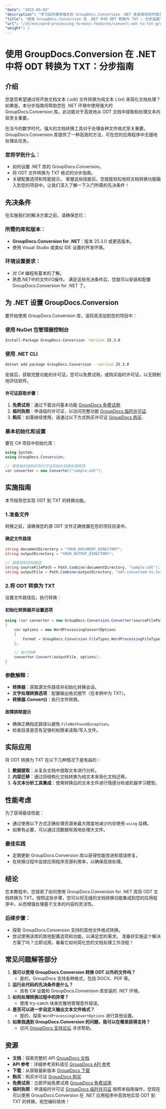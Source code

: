 ```yaml
---
"date": "2025-05-03"
"description": "学习如何使用强大的 GroupDocs.Conversion .NET 库高效地将开放文档文本文件 (.odt) 转换为纯文本 (.txt)。本教程简单易懂，助您简化文档处理流程。"
"title": "使用 GroupDocs.Conversion 在 .NET 中将 ODT 转换为 TXT — 分步指南"
"url": "/zh/net/word-processing-formats-features/convert-odt-to-txt-groupdocs-net/"
"weight": 1
---
```


# 使用 GroupDocs.Conversion 在 .NET 中将 ODT 转换为 TXT：分步指南
## 介绍
您是否希望通过将开放文档文本 (.odt) 文件转换为纯文本 (.txt) 来简化文档处理？如果是，本分步指南将帮助您在 .NET 环境中使用强大的 GroupDocs.Conversion 库。此功能对于高效地从 ODT 文档中提取和处理文本内容至关重要。

在当今的数字时代，强大的文档转换工具对于处理各种文件格式至关重要。GroupDocs.Conversion 库提供了一种高效的方法，可在您的应用程序中无缝地处理此任务。 
### 您将学到什么：
- 如何设置 .NET 库的 GroupDocs.Conversion。
- 将 ODT 文件转换为 TXT 格式的分步指南。
- 关键配置选项和性能提示。
掌握这些技能后，您就能轻松地将文档转换功能融入到您的项目中。让我们深入了解一下入门所需的先决条件！
## 先决条件
在实施我们的解决方案之前，请确保您已：
### 所需的库和版本：
- **GroupDocs.Conversion for .NET**：版本 25.3.0 或更高版本。
- 使用 Visual Studio 或类似 IDE 设置的开发环境。
### 环境设置要求：
- 对 C# 编程有基本的了解。
- 熟悉.NET中的文件I/O操作。
满足这些先决条件后，您就可以安装和配置 GroupDocs.Conversion for .NET 了。
## 为 .NET 设置 GroupDocs.Conversion
要开始使用 GroupDocs.Conversion 库，请将其添加到您的项目中：
### 使用 NuGet 包管理器控制台
```bash
Install-Package GroupDocs.Conversion -Version 25.3.0
```
### 使用 .NET CLI
```bash
dotnet add package GroupDocs.Conversion --version 25.3.0
```
安装后，获取完整功能的许可证。您可以免费试用，或购买临时许可证，以无限制地评估软件。
#### 许可证获取步骤：
1. **免费试用**：通过下载访问基本功能 [GroupDocs 免费试用](https://releases。groupdocs.com/conversion/net/).
2. **临时执照**：申请临时许可证，以访问完整功能 [GroupDocs 临时许可证](https://purchase。groupdocs.com/temporary-license/).
3. **购买**：如需继续使用，请通过以下方式购买许可证 [GroupDocs 购买](https://purchase。groupdocs.com/buy).
### 基本初始化和设置
要在 C# 项目中初始化库：
```csharp
using System;
using GroupDocs.Conversion;

// 使用临时或购买的许可证初始化转换处理程序
var converter = new Converter("sample.odt");
```
## 实施指南
本节指导您实现 ODT 到 TXT 的转换功能。
### 1.准备文件
转换之前，请确保您的源 ODT 文件正确放置在您的项目目录中。
#### 确定文件路径
```csharp
string documentDirectory = "YOUR_DOCUMENT_DIRECTORY";
string outputDirectory = "YOUR_OUTPUT_DIRECTORY";

// 源路径和目标路径
string sourceFilePath = Path.Combine(documentDirectory, "sample.odt");
string outputFile = Path.Combine(outputDirectory, "odt-converted-to.txt");
```
### 2.将 ODT 转换为 TXT
设置文件路径后，执行转换：
#### 初始化转换器并设置选项
```csharp
using (var converter = new GroupDocs.Conversion.Converter(sourceFilePath))
{
    var options = new WordProcessingConvertOptions
    {
        Format = GroupDocs.Conversion.FileTypes.WordProcessingFileType.Txt
    };

    // 执行转换
    converter.Convert(outputFile, options);
}
```
### 参数解释：
- **转换器**：获取源文件路径并初始化转换会话。
- **文字处理转换选项**：配置输出格式细节（在本例中为 TXT）。
- **转换器.Convert()**：执行文件转换。
#### 故障排除提示
- 确保正确指定路径以避免 `FileNotFoundException`。
- 检查目录是否有足够的权限来读取/写入文件。
## 实际应用
将 ODT 转换为 TXT 在以下几种情况下是有益的：
1. **数据提取**：从复杂文档中提取文本进行分析。
2. **内容迁移**：通过将结构化文档转换为纯文本来简化文档迁移。
3. **与文本分析工具集成**：使用转换后的文本文件进行情感分析或机器学习模型。
## 性能考虑
为了获得最佳性能：
- 通过使用以下方式正确处理资源来最大限度地减少内存使用 `using` 註釋。
- 如果有必要，可以通过流数据有效地处理大文件。
### 最佳实践
- 定期更新 GroupDocs.Conversion 库以获得性能改进和错误修复。
- 在转换过程中监控应用程序资源利用率，以确保高效处理。
## 结论
在本教程中，您探索了如何使用 GroupDocs.Conversion for .NET 库将 ODT 文档转换为 TXT。按照这些步骤，您可以将无缝的文档转换功能集成到您的应用程序中，从而增强处理基于文本的内容的灵活性。
### 后续步骤：
- 探索 GroupDocs.Conversion 支持的其他文件格式转换。
- 尝试使用该库的其他配置选项和功能，以满足您的需求。
准备好实施这个解决方案了吗？立即试用，看看它如何简化您的文档处理工作流程！
## 常见问题解答部分
1. **我可以使用 GroupDocs.Conversion 转换 ODT 以外的文件吗？**
   - 是的，GroupDocs 支持各种格式，包括 DOCX、PDF 等。
2. **运行此代码的先决条件是什么？**
   - 具有 C# 设置和 GroupDocs.Conversion 库安装的 .NET 环境。
3. **如何处理转换过程中的异常？**
   - 使用 try-catch 块来优雅地管理意外错误。
4. **是否可以进一步自定义输出文本文件格式？**
   - 是的，探索 `WordProcessingConvertOptions` 进行其他设置。
5. **如果我遇到 GroupDocs.Conversion 的问题，我可以在哪里获得支持？**
   - 访问 [GroupDocs 支持论坛](https://forum.groupdocs.com/c/conversion/10) 寻求帮助。
## 资源
- **文档**：探索完整的 API [GroupDocs 文档](https://docs.groupdocs.com/conversion/net/)
- **API 参考**：详细参考资料请见 [GroupDocs API 参考](https://reference.groupdocs.com/conversion/net/)
- **下载**：从获取最新版本 [GroupDocs 下载](https://releases.groupdocs.com/conversion/net/)
- **购买**：购买许可证 [GroupDocs 购买](https://purchase.groupdocs.com/buy)
- **免费试用**：立即开始免费试用 [GroupDocs 免费试用](https://releases.groupdocs.com/conversion/net/)
- **临时执照**：申请临时许可证 [GroupDocs 临时许可证](https://purchase.groupdocs.com/temporary-license/)
按照本指南操作，您现在可以使用 GroupDocs.Conversion 在 .NET 应用程序中高效地实现 ODT 到 TXT 的转换。祝您编码愉快！